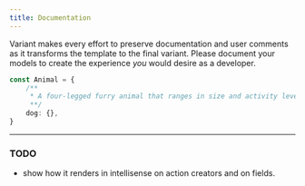 ```yaml
---
title: Documentation
---
```


Variant makes every effort to preserve documentation and user comments as it transforms
the template to the final variant. Please document your models to create the experience
*you* would desire as a developer. 


```ts
const Animal = {
    /**
     * A four-legged furry animal that ranges in size and activity level.
     **/
    dog: {},
}
```

****

### TODO

 - show how it renders in intellisense on action creators and on fields.
